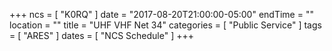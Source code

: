 +++
ncs = [ "K0RQ" ]
date = "2017-08-20T21:00:00-05:00"
endTime = ""
location = ""
title = "UHF VHF Net 34"
categories = [ "Public Service" ]
tags = [ "ARES" ]
dates = [ "NCS Schedule" ]
+++
